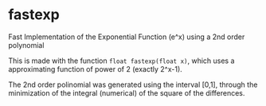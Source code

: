 # fastexp
Fast Implementation of the Exponential Function (e^x)  using a 2nd order polynomial

This is made with the function `float fastexp(float x)`, which uses a approximating function of power of 2 (exactly 2^x-1).

The 2nd order polinomial was generated using the interval [0,1], through the minimization of the integral (numerical) of the square of the differences.

